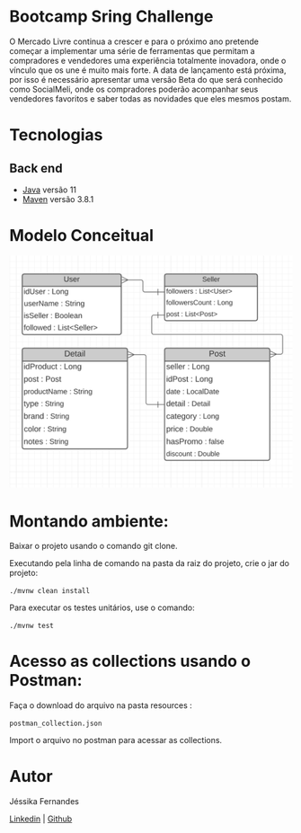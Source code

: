 # Bootcamp Sring Challenge

O Mercado Livre continua a crescer e para o próximo ano pretende começar a implementar uma série de ferramentas que permitam a compradores e vendedores  uma experiência totalmente inovadora, onde o vínculo que os une é muito mais forte. A data de lançamento está próxima, por isso é necessário apresentar uma versão Beta do que será conhecido como SocialMeli,
onde os compradores poderão acompanhar seus vendedores favoritos e saber todas as novidades que eles mesmos postam.

# Tecnologias
## Back end

- [Java](https://www.oracle.com/br/java/technologies/javase-jdk11-downloads.html) versão 11
- [Maven](https://maven.apache.org/docs/3.8.1/release-notes.html) versão 3.8.1

# Modelo Conceitual

![Modelo Conceitual](https://github.com/sleaof/bootcamp-spring-challenge/blob/JessikaFernandes/blob/develop/assets/ModeloConceitual.png)

# Montando ambiente:

Baixar o projeto usando o comando git clone.

Executando pela linha de comando na pasta da raiz do projeto, crie o jar do projeto:

`./mvnw clean install`

Para executar os testes unitários, use o comando:

`./mvnw test`

# Acesso as collections usando o Postman:

Faça o download do arquivo na pasta resources :

`postman_collection.json`

Import o arquivo no postman para acessar as collections.

# Autor

Jéssika Fernandes

[Linkedin](https://br.linkedin.com/in/ajessikafernandes) | [Github](https://github.com/ajessikafernandes)
